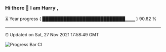 ### Hi there 👋 I am Harry , 

⏳ Year progress { ███████████████████████████▁▁▁ } 90.62 %

---

⏰ Updated on Sat, 27 Nov 2021 17:58:49 GMT

![Progress Bar CI](https://github.com/duykhang68/duykhang68/workflows/Progress%20Bar%20CI/badge.svg)
